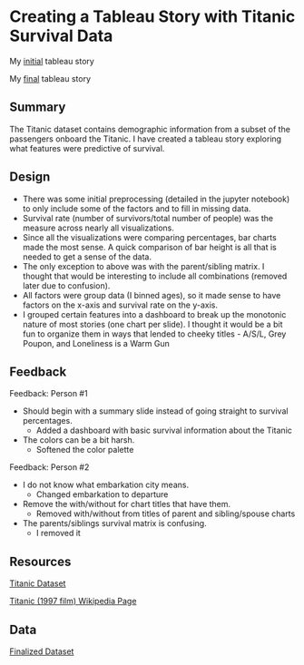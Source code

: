 # Creating a Tableau Story with Titanic Survival Data 

My [initial](https://public.tableau.com/profile/daniel2654#!/vizhome/TitanicFailure/TitanicFailure) tableau story

My [final](https://public.tableau.com/profile/daniel2654#!/vizhome/TitanicFailureFinal/TitanicFailure) tableau story


## Summary
The Titanic dataset contains demographic information from a subset of the passengers onboard
the Titanic. I have created a tableau story exploring what features were predictive 
of survival.

## Design
* There was some initial preprocessing (detailed in the jupyter notebook) to only include some of the factors and to fill in missing data.
* Survival rate (number of survivors/total number of people) was the measure across nearly all visualizations.
* Since all the visualizations were comparing percentages, bar charts made the most sense. A quick comparison of bar height is all that is needed to 
get a sense of the data.
* The only exception to above was with the parent/sibling matrix. I thought that would be interesting to include all combinations (removed later due to confusion).
* All factors were group data (I binned ages), so it made sense to have factors on the x-axis and survival rate on the y-axis.
* I grouped certain features into a dashboard to break up the monotonic nature of most stories (one chart per slide).
I thought it would be a bit fun to organize them in ways that lended to cheeky titles - A/S/L, Grey Poupon, and Loneliness is a Warm Gun

## Feedback
Feedback: Person #1
* Should begin with a summary slide instead of going straight to survival percentages. 
    * Added a dashboard with basic survival information about the Titanic 
* The colors can be a bit harsh. 
    * Softened the color palette

Feedback: Person #2
* I do not know what embarkation city means. 
    * Changed embarkation to departure
* Remove the with/without for chart titles that have them. 
    * Removed with/without from titles of parent and sibling/spouse charts
* The parents/siblings survival matrix is confusing. 
    * I removed it

## Resources
[Titanic Dataset](https://www.kaggle.com/c/titanic)

[Titanic (1997 film) Wikipedia Page](https://en.wikipedia.org/wiki/Titanic_(1997_film))

## Data
[Finalized Dataset](https://raw.githubusercontent.com/dmbrady01/udacity_tableau/master/Final_titanic_dataset.csv)